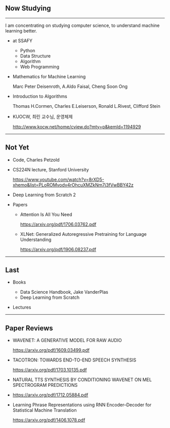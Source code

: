 ## Now Studying

---

I am concentrating on studying computer science, to understand machine learning better.

- at SSAFY

  - Python
  - Data Structure
  - Algorithm
  - Web Programming

- Mathematics for Machine Learning

  Marc Peter Deisenroth, A.Aldo Faisal, Cheng Soon Ong

- Introduction to Algorithms

  Thomas H.Cormen, Charles E.Leiserson, Ronald L.Rivest, Clifford Stein

- KUOCW, 최린 교수님, 운영체제

  http://www.kocw.net/home/cview.do?mty=p&kemId=1194929

  

---

## Not Yet

- Code, Charles Petzold

- CS224N lecture, Stanford University

  https://www.youtube.com/watch?v=8rXD5-xhemo&list=PLoROMvodv4rOhcuXMZkNm7j3fVwBBY42z

- Deep Learning from Scratch 2

- Papers

  - Attention Is All You Need

    https://arxiv.org/pdf/1706.03762.pdf

  - XLNet: Generalized Autoregressive Pretraining for Language Understanding

    https://arxiv.org/pdf/1906.08237.pdf

    

---

## Last

- Books

  - Data Science Handbook, Jake VanderPlas
  - Deep Learning from Scratch

- Lectures

  

---

## Paper Reviews

- WAVENET: A GENERATIVE MODEL FOR RAW AUDIO

  https://arxiv.org/pdf/1609.03499.pdf

- TACOTRON: TOWARDS END-TO-END SPEECH SYNTHESIS

  https://arxiv.org/pdf/1703.10135.pdf

- NATURAL TTS SYNTHESIS BY CONDITIONING WAVENET ON MEL SPECTROGRAM
  PREDICTIONS

- https://arxiv.org/pdf/1712.05884.pdf

- Learning Phrase Representations using RNN Encoder–Decoder for Statistical Machine Translation

  https://arxiv.org/pdf/1406.1078.pdf